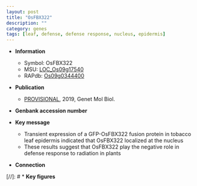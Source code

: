 ```yaml
---
layout: post
title: "OsFBX322"
description: ""
category: genes
tags: [leaf, defense, defense response, nucleus, epidermis]
---
```


* **Information**  
    + Symbol: OsFBX322  
    + MSU: [LOC_Os09g17540](http://rice.plantbiology.msu.edu/cgi-bin/ORF_infopage.cgi?orf=LOC_Os09g17540)  
    + RAPdb: [Os09g0344400](http://rapdb.dna.affrc.go.jp/viewer/gbrowse_details/irgsp1?name=Os09g0344400)  

* **Publication**  
    + [PROVISIONAL](http://www.ncbi.nlm.nih.gov/pubmed?term=[PROVISIONAL]+Overexpression+of+rice+F-box+protein+OsFBX322+confers+increased+sensitivity+to+gamma+irradiation+in+Arabidopsis.%5BTitle%5D), 2019, Genet Mol Biol.

* **Genbank accession number**  

* **Key message**  
    + Transient expression of a GFP-OsFBX322 fusion protein in tobacco leaf epidermis indicated that OsFBX322 localized at the nucleus
    + These results suggest that OsFBX322 play the negative role in defense response to radiation in plants

* **Connection**  

[//]: # * **Key figures**  


